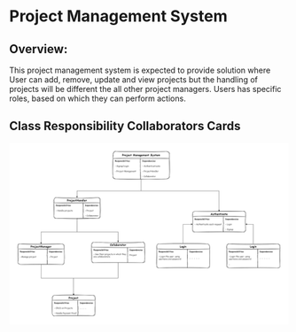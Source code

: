 # Project Management System

## Overview:

This project management system is expected to provide solution where User can add, remove, update and view projects but the handling of projects will be different the all other project managers. Users has specific roles, based on which they can perform actions.

## Class Responsibility Collaborators Cards

![CRC Cards Diagram](https://raw.githubusercontent.com/IIvexII/Project-Manager/main/docs/CRC%20Cards.png)
